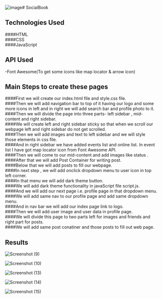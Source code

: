 ![image](https://github.com/aman-s1/SocialBook/assets/117725652/6639ece8-5323-476e-aaab-80a66af53329)# SocialBook

## Technologies Used
####HTML<br>
####CSS<br>
####JavaScript<br>

## API Used
  -Font Awesome(To get some icons like map locator & arrow icon)

## Main Steps to create these pages
  ####First we will create our index.html file and style.css file.<br>
  ####Then we will add navigation bar to top of it having our logo and some more icons in left and in right we will add search bar and profile photo to it.<br>
  ####Then we will divide the page into three parts- left sidebar , mid-content and right sidebar.<br>
  ####We will create left and right sidebar sticky so that when we scroll our webpage left and right sidebar do not get scrolled.<br>
  ####Then we will add images and text to left sidebar and we will style those elements in css file.<br>
  ####And in right sidebar we have added events list and online list. In event list I have got map locator icon from Font Awesome API.<br>
  ####Then we will come to our mid-content and add images like status .<br>
  ####After that we will add Post Container for writing post.<br>
  ####Below that we will add posts to fill our webpage.<br>
  ####In next step , we will add onclick dropdown menu to user icon in top left corner.<br>
  ####In that menu we will add dark theme button.<br>
  ####We will add dark theme functionality in javaScript file script.js.<br>
  ####And we will add our next page i.e. profile page in that dropdown menu.<br>
  ####We will add same nav to our profile page and add same dropdown menu.<br>
  ####And in nav bar we will add our index page link to logo.<br>
  ####Then we will add user image and user data in profile page.<br>
  ####We will divide this page to two parts left for images and friends and right part for posts.<br>
  ####We will add same post conatiner and those posts to fill out web page.<br>

## Results
![Screenshot (9)](https://github.com/aman-s1/SocialBook/assets/117725652/e9124e3e-8ed6-4b25-8925-95a39cdf4312)

![Screenshot (10)](https://github.com/aman-s1/SocialBook/assets/117725652/e3f10b14-1c8d-498b-96f6-e9e91dd818a2)

![Screenshot (13)](https://github.com/aman-s1/SocialBook/assets/117725652/549fd596-1c6a-478e-9455-e867bbc88333)

![Screenshot (14)](https://github.com/aman-s1/SocialBook/assets/117725652/b52ac936-6ad8-4362-9975-c8cff6d01fbd)

![Screenshot (15)](https://github.com/aman-s1/SocialBook/assets/117725652/d7c26b15-63a6-4079-88a8-8fb2633e4950)




  
